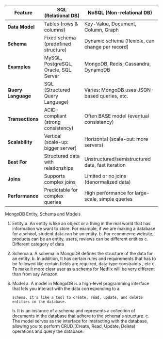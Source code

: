| Feature            | **SQL** (Relational DB)               | **NoSQL** (Non-relational DB)                    |
| ------------------ | ------------------------------------- | ------------------------------------------------ |
| **Data Model**     | Tables (rows & columns)               | Key-Value, Document, Column, Graph               |
| **Schema**         | Fixed schema (predefined structure)   | Dynamic schema (flexible, can change per record) |
| **Examples**       | MySQL, PostgreSQL, Oracle, SQL Server | MongoDB, Redis, Cassandra, DynamoDB              |
| **Query Language** | SQL (Structured Query Language)       | Varies: MongoDB uses JSON-based queries, etc.    |
| **Transactions**   | ACID-compliant (strong consistency)   | Often BASE model (eventual consistency)          |
| **Scalability**    | Vertical (scale-up: bigger server)    | Horizontal (scale-out: more servers)             |
| **Best For**       | Structured data with relationships    | Unstructured/semistructured data, fast iteration |
| **Joins**          | Supports complex joins                | Limited or no joins (denormalized data)          |
| **Performance**    | Predictable for complex queries       | High performance for large-scale, simple queries |


MongoDB Entity, Schema and Models

1. Entity
    a. An entity is like an object or a thing in the real world that
       has information we want to store. For example, if we are
       making a database for a school, student data can be an
       entity.
    b. For ecommerce website, products can be an entity, users,
       reviews can be different entities
    c. Different category of data

2. Schema
    a. A schema in MongoDB defines the structure of the data for
       an entity.
    b. In addition, It has certain rules and requirements that has to
       be followed like certain fields are required, data type
       constraints , etc
    c. To make it more clear user as a schema for Netflix will be
       very different than from say Amazon.

3. Model
    a. A model in MongoDB is a high-level programming interface
       that lets you interact with the data corresponding to a

       schema. It's like a tool to create, read, update, and delete
       entities in the database.
    b. It is an instance of a schema and represents a collection of
       documents in the database that adhere to the schema's
       structure.
    c. The model serves as the interface for interacting with the
       database, allowing you to perform CRUD (Create, Read,
       Update, Delete) operations and query the database.
